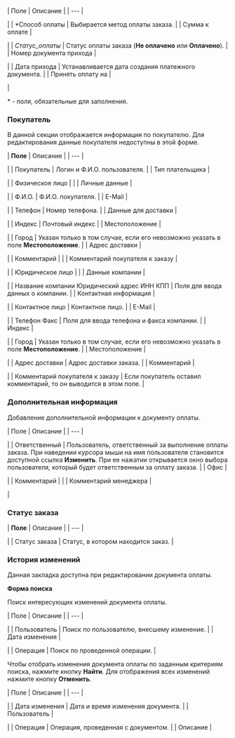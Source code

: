 | Поле | Описание |
| --- |

|
| \*Способ оплаты | Выбирается метод оплаты заказа. |
| Сумма к оплате |

|
| *Статус\_оплаты* | Статус оплаты заказа (**Не оплачено** или **Оплачено**). |
| Номер документа прихода |

|
| Дата прихода | Устанавливается дата создания платежного документа. |
| Принять оплату на |

|

\* - поля, обязательные для заполнения.

### Покупатель

В данной секции отображается информация по покупателю. Для редактирования данные покупателя недоступны в этой форме.

| **Поле** | Описание |
| --- |

|
| Покупатель | Логин и Ф.И.О. пользователя. |
| Тип плательщика |

|
| Физическое лицо | |
| Личные данные |

|
| Ф.И.О. | Ф.И.О. покупателя. |
| E-Mail |

|
| Телефон | Номер телефона. |
| Данные для доставки |

|
| Индекс | Почтовый индекс |
| Местоположение |

|
| Город | Указан только в том случае, если его невозможно указать в поле **Местоположение**. |
| Адрес доставки |

|
| Комментарий | |
| Комментарий покупателя к заказу |

|
| Юридическое лицо | |
| Данные компании |

|
| Название компании  Юридический адрес  ИНН  КПП | Поля для ввода данных о компании. |
| Контактная информация |

|
| Контактное лицо | Контактное лицо. |
| E-Mail |

|
| Телефон  Факс | Поля для ввода телефона и факса компании. |
| Индекс |

|
| Город | Указан только в том случае, если его невозможно указать в поле **Местоположение**. |
| Местоположение |

|
| Адрес доставки | Адрес доставки заказа. |
| Комментарий |

|
| Комментарий покупателя к заказу | Если покупатель оставил комментарий, то он выводится в этом поле. |

### Дополнительная информация

Добавление дополнительной информации к документу оплаты.

| Поле | Описание |
| --- |

|
| Ответственный | Пользователь, ответственный за выполнение оплаты заказа.  При наведении курсора мыши на имя пользователя становится доступной ссылка **Изменить**. При ее нажатии открывается окно выбора пользователя, который будет ответственным за оплату заказа. |
| Офис |

|
| Комментарий | |
| Комментарий менеджера |

|

### Статус заказа

| **Поле** | Описание |
| --- |

|
| Статус заказа | Статус, в котором находится заказ. |

### История изменений

Данная закладка доступна при редактировании документа оплаты.

**Форма поиска**

Поиск интересующих изменений документа оплаты.

| Поле | Описание |
| --- |

|
| Пользователь | Поиск по пользователю, внесшему изменение. |
| Дата изменения |

|
| Операция | Поиск по проведенной операции. |

Чтобы отобрать изменения документа оплаты по заданным критериям поиска, нажмите кнопку **Найти**. Для отображения всех изменений нажмите кнопку **Отменить**.

| Поле | Описание |
| --- |

|
| Дата изменения | Дата и время изменения документа. |
| Пользователь |

|
| Операция | Операция, проведенная с документом. |
| Описание |